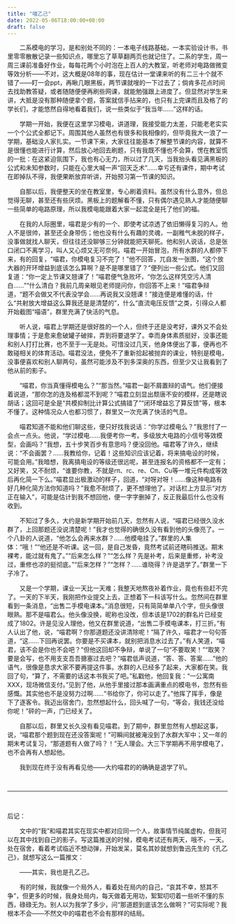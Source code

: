 ```yaml
---
title: "喵乙己"
date: 2022-05-06T18:00:00+08:00
draft: false
---
```


&emsp;&emsp;二系模电的学习，是和别处不同的：一本电子线路基础，一本实验设计书，书里零零散散记录一些知识点，哪里忘了草草翻两页也就记住了。二系的学生，周一周三课前准备好作业，每每花两个小时泡在上百人的大教室，听老师对电路做微变等效分析——不对，这大概是08年的事，现在估计一堂课来听的有二三十个就不错了——盯一会ppt，再瞅几眼黑板，两节课就嗖的一下过去了；倘肯多花点时间去找助教答疑，或者随随便便再刷些网课，就能勉强跟上进度了。但显然对学生来讲，大抵是没有那种随便拿个题，答案就信手拈来的，也只有上完课而且及格了的学长们，才能悠然自得地看着我们，说一些类似于“我当年……”这样的话。

&emsp;&emsp;学期一开始，我便在这里学习模电，讲道理，我接受能力太差，只能老老实实一个个公式全都记下。周围其他人虽然也有很多和我相像的，但毕竟我大一浪了一学期，基础没人家扎实。一节课下来，大家往往能基本了解整节课的内容，就算不是很懂也能进行计算，然后放心地回去刷题，只有我既不懂也不会算，愣在教室慌的一批：在这紧迫氛围下，我也有心无力，所以过了几天，当我抬头看见满黑板的公式和未知参数时，只能在心里大喊一声“回天乏术”……幸亏还有课件，期中考试在即掉队不得，我便果断放弃听讲，开始预习第一节课的知识。  

&emsp;&emsp;自那以后，我便整天的坐在教室里，专心刷着资料。虽然没有什么意外，但总觉得无聊，甚至还有些厌烦。黑板上的题解看不懂，只有偶尔遇见熟人才能随便聊一些简单的电路原理，所以我模电能跟着大家一起混全是托了他们的福。

&emsp;&emsp;在我的人际圈里，喵君是少有的一个、即使考试凉透了依旧懒得复习的人。他人不是很帅，甚至还全身带伤；他也没有什么有趣的灵魂，一副稚气未脱的样子，没事做就找人聊天，但往往还没聊够三分钟就能把天聊死。他和别人说话，总是张口闭口不离学习，叫人又心烦又无可奈何。喵君一开始冒泡，所有水群的人都停下来，有的回复，“喵君，你模电复习不完了！”他不回答，兀自发一张图，“这个放大器的开环增益到底该怎么算啊？是不是哪里错了？”便列出一些公式。他们又回复道：“你一定上节课又翘课了！”喵君便气急败坏，“你怎么这样凭空污人清白……”“什么清白？我前几周亲眼见老师提问你，你回答不上来！”喵君争辩道，“题不会做又不代表没学会……再说我又没翘课！”接连便是难懂的话，什么“共射放大增益这么算我还是是清楚的”，什么“直流电压反馈”之类，引得众人都开始截图“喵语”，群里充满了快活的气息。

&emsp;&emsp;听人说，喵君上学期还是很好胜的一个人，但终于还是没考好，课外又不会处理事情；于是愈来愈破罐子破摔，弄到将要退学了。幸而身体素质挺好，没事还能和别人打打比赛，也不至于一无是处。可惜没过几天，他身体便出了事，便再也不敢碰相关的体育活动。喵君没法，便免不了重新拾起被抛弃的课业，特别是模电，没事便喜欢和别人聊两句，虽然可能涉及不到多深奥的东西，但至少又让我看到了他从前的影子。

&emsp;&emsp;“喵君，你当真懂得模电么？”“那当然。”喵君一副不屑置辩的语气。他们便接着说道，“那你怎的连及格都混不到呢？”喵君立刻显出颓唐不安的模样，还是瞎说胡话；这回可是全是“共模抑制比计算公式搞错了”“闭环增益忘了算反馈”等，根本不懂了。这种情况众人也都习惯了，群里又一次充满了快活的气息。

&emsp;&emsp;喵君知道不能和他们聊这些，便只好找我说话：“你学过模电么？”我思忖了一会点一点头。他说，“学过模电……我便考你一考。多级放大电路的小信号等效模型，会画吗？”我想，五十步笑百步有意思吗？便没回他。喵君等了许久，继续说：“不会画罢？……我教给你，记着！这些知识应该记着，将来搞电设的时候，可能会用。”我暗想，我离搞电设的等级还很远呢，甚至连报名的资格都不一定有；又好笑，又不耐烦，“谁要你教，不就是rπ、rc、re、Cπ、Cu等一堆元件构成等效后再化简一下么。”喵君显出极激动的样子，回道，“对呀对呀！……像这种电路有好几种化简方法你知道吗？”我愈不耐烦了，更不想理他了。对话栏上方显示“对方正在输入”，可能是估计到我不想回他，便一字字删掉了，反正我最后什么也没有收到。

&emsp;&emsp;不知过了多久，大约是新学期开始前几天，忽然有人说，“喵君已经很久没水群了，上回那题还没说清楚呢！”我才也觉得的确很久没有看到他的头像亮了。一个八卦的人说道，“他怎么会再来水群？……他模电挂了。”群里的人集体：“哦！”“他还是不听课。这一回，是自己发昏，竟然考试前还瞎码推送。期末裸考，能过就有鬼了。”“后来怎么样？”“怎么样？先是补考，后来是重修，补考没过，重修也凉的挺彻底。”“后来怎样？”“怎样？……谁晓得？许是退学了。”群里一下子冷了。

&emsp;&emsp;又是一个学期，课业一天比一天难；我整天地熬夜补着作业，竟也有些赶不完了。一天的下半天，我刚把作业提交上去，正想着下一科该写什么。忽然间在群里看到一条消息，“出售二手模电课本。”消息很短，只有简简单单八个字，但头像很眼熟。那不是喵君么。他头像没换，昵称也没改，但本该是1702的群名片已经变成了1802。许是见没人理他，他又在群里说道，“出售二手模电课本，打三折。”有人认出了他，说，“喵君啊？你那道题还没讲清除呢！”隔了许久，喵君才一句句答道，“这……下回再说罢。你要是不买课本，就别把消息水过去了。”有人笑道，“喵君，该不会是你也不会吧？”但他这回却不争辩，单说了一句“不要取笑！”“取笑？要是会写，也不用支支吾吾搪塞过去吧？”喵君低声说道，“答、答、答案……”他的语气，很像是恳求大家不要再提这件事。水群的人已经多了起来，大家都在笑。我回了句，“算了，不需要的话这本书我买了吧。”私戳他，他回复我：“一公寓南XXX，现场微信支付。”见到了他，从他手里接过那本画满重点的模电书，忽然有些感慨。其实他也不是没努力过啊……“书给你了，你可以走了。”他挥了挥手，像是下了逐客令。我迈出宿舍门，忽然想起什么，回头喊了一句，“等会，我钱还没给你呢！”砰的一声，门已经关了。

&emsp;&emsp;自那以后，群里又长久没有看见喵君。到了期中，群里忽然有人想起这事，说，“喵君那个题到现在还没答案呢！”可瞬间就被淹没到了水群大军中；又一年的期末考试复习，“那道题有人做了吗？！”无人理会。大三下学期再不用学模电了，也不会再有人想起他。

&emsp;&emsp;我到现在终于没有再看见他——大约喵君的的确确是退学了叭。

&nbsp;
***
&nbsp;

后记：

&emsp;&emsp;文中的“我”和喵君其实在现实中都对应同一个人，故事情节纯属虚构，但我可以在其中找到自己的影子。写这篇推送的时候，模电考试还有两天，哦不，一天。处在宿舍，看着考试临近不想动弹，开始发呆，莫名其妙就想到鲁迅先生的《孔乙己》，就想写这么一篇推文：

&emsp;&emsp;——其实，我也是孔乙己。

&emsp;&emsp;有的时候，我就像一个局外人，看着处在局内的自己，“哀其不幸，怒其不争”，但更多的时候，我身处局内，每天做着无用功，絮絮叨叨着一些听不懂的东西，碌碌无为。别人以为我学了多少，问“那道题到底该怎么做啊？”可实际呢？我根本不会——不然文中的喵君也不会有那样的结局。